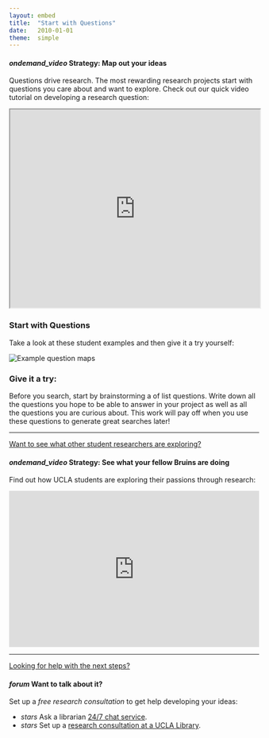 ```yaml
---
layout: embed
title:  "Start with Questions"
date:   2010-01-01
theme:  simple
---
```

<section style="text-align: left;">
     <h4><i class="material-icons">ondemand_video</i> Strategy: Map out your ideas</h4>
        <p><span class="dropcap">Q</span>uestions drive research. The most rewarding research projects start with questions you care about and want to explore. Check out our quick video tutorial on developing a research question:</p>
        <p><iframe width="100%" height="400" src="https://www.youtube.com/embed/jj-F6YVtsxI?list=PLV8eqWoGXke5D5bmwscUhow1RJKWZmMRZ" frameborder="1" allowfullscreen></iframe></p>
</section>

<section style="text-align: left;">
    <h3>Start with Questions</h3>
    <p class="intro">Take a look at these student examples and then give it a try yourself:</p> <img class="responsive-img" src="https://dmcwo.github.io/research-tips/assets/img/content/question-map-examples.jpg" alt="Example question maps" data-caption="Example question maps">
</section>

<section>
    <section style="text-align: left;">
        <h3><i class="fa fa-pencil-square-o" aria-hidden="true"></i> Give it a try:</h3>
    <p class="flow-text">Before you search, start by brainstorming a of list questions. Write down all the questions you hope to be able to answer in your project as well as all the questions you are curious about. This work will pay off when you use these questions to generate great searches later!</p>
        <hr>
        <p><a href="#" class="navigate-down"><i class="fa fa-caret-down" title="down"></i> Want to see what other student researchers are exploring?</a></p>
    </section>
    <section>
        <h4><i class="material-icons">ondemand_video</i> Strategy: See what your fellow Bruins are doing</h4>
        <p>Find out how UCLA students are exploring their passions through research:</p>
        <p><iframe width="100%" height="315" src="https://www.youtube.com/embed/ZEoosFwqi-Q?list=PLV8eqWoGXke5D5bmwscUhow1RJKWZmMRZ" frameborder="0" allowfullscreen></iframe></p>
        <hr>
        <p><a href="#" class="navigate-down"><i class="fa fa-caret-down" title="down"></i> Looking for help with the next steps?</a></p>
    </section>
    <section>
        <h4><i class="material-icons">forum</i> Want to talk about it?</h4>
        <p>Set up a <em>free research consultation</em> to get help developing your ideas:</p>
        <ul>
                    <li>
                        <i class="material-icons">stars</i> Ask a librarian <a href="http://library.ucla.edu/questions" target="_blank">24/7 chat service</a>.</li>
                    <li>
                        <i class="material-icons">stars</i> Set up a <a href="http://library.ucla.edu/questions" target="_blank">research consultation at a UCLA Library</a>.
                    </li>
        </ul>
    </section>
</section>

<!-- this is the original 
<section style="text-align: left;">
    <h3>Start with Questions</h3>
    <p class="intro"><span class="dropcap">Q</span>uestions drive research. The most rewarding research projects start with questions you care about and want to explore.</p> <img class="responsive-img" src="https://dmcwo.github.io/research-tips/assets/img/content/question-map-examples.jpg" alt="Example question maps" data-caption="Example question maps">
</section>
<section style="text-align: left;">
    <h3><i class="fa fa-pencil-square-o" aria-hidden="true"></i> Give it a try:</h3>
    <p class="flow-text">Before you search, start by brainstorming a of list questions. Write down all the questions you hope to be able to answer in your project as well as all the questions you are curious about. This work will pay off when you use these questions to generate great searches later!</p>
</section>
<section>
    <section style="text-align: left;">
        <h4><i class="material-icons">ondemand_video</i> Strategy: Map out your ideas</h4>
        <p>Need help generating questions? Check out our quick video tutorial on developing a research question:</p>
        <p><iframe width="100%" height="400" src="https://www.youtube.com/embed/jj-F6YVtsxI?list=PLV8eqWoGXke5D5bmwscUhow1RJKWZmMRZ" frameborder="1" allowfullscreen></iframe></p>
        <hr>
        <p><a href="#" class="navigate-down"><i class="fa fa-caret-down" title="down"></i> Want to see what other student researchers are exploring?</a></p>
    </section>
    <section>
        <h4><i class="material-icons">ondemand_video</i> Strategy: See what your fellow Bruins are doing</h4>
        <p>Find out how UCLA students are exploring their passions through research:</p>
        <p><iframe width="100%" height="315" src="https://www.youtube.com/embed/ZEoosFwqi-Q?list=PLV8eqWoGXke5D5bmwscUhow1RJKWZmMRZ" frameborder="0" allowfullscreen></iframe></p>
        <hr>
        <p><a href="#" class="navigate-down"><i class="fa fa-caret-down" title="down"></i> Looking for help with the next steps?</a></p>
    </section>
    <section>
        <h4><i class="material-icons">forum</i> Want to talk about it?</h4>
        <p>Set up a <em>free research consultation</em> to get help developing your ideas:</p>
        <ul>
                    <li>
                        <i class="material-icons">stars</i> Ask a librarian <a href="http://library.ucla.edu/questions" target="_blank">24/7 chat service</a>.</li>
                    <li>
                        <i class="material-icons">stars</i> Set up a <a href="http://library.ucla.edu/questions" target="_blank">research consultation at a UCLA Library</a>.
                    </li>
        </ul>
    </section>
</section> -->

<!-- the old approach to this used collapsibles
<section style="text-align: left; height: 100%;">
    <h3>Tips:</h3>
    <ul class="collapsible" data-collapsible="accordion" style="border-style: solid; border-width: thin;">
        <li>
            <div class="collapsible-header flowtext" style="border-bottom-style: solid; border-bottom-width: thin;"><i class="material-icons">ondemand_video</i>Need help generating questions? Check out our quick video tutorial on developing a research question:</div>
            <div class="collapsible-body" style="border-bottom-style: solid; border-bottom-width: thick;">
                <iframe width="100%" height="315" src="https://www.youtube.com/embed/jj-F6YVtsxI?list=PLV8eqWoGXke5D5bmwscUhow1RJKWZmMRZ" frameborder="0" allowfullscreen></iframe>
            </div></li>

        <li>
            <div class="collapsible-header" style="border-bottom-style: solid; border-bottom-width: thin;"><i class="material-icons">ondemand_video</i><em>From the lab to the studio</em> shows how UCLA students are exploring their passions in their research:</div>
            <div class="collapsible-body" style="border-bottom-style: solid; border-bottom-width: thick;">
                <iframe width="100%" height="315" src="https://www.youtube.com/embed/ZEoosFwqi-Q?list=PLV8eqWoGXke5D5bmwscUhow1RJKWZmMRZ" frameborder="0" allowfullscreen></iframe>
            </div>
        </li>
        <li>
            <div class="collapsible-header" style="border-bottom-style: solid; border-bottom-width: thin;"><i class="material-icons">forum</i>Want to talk about it? Set up a <em>free research consultation</em> to get help developing your ideas:</div>
            <div class="collapsible-body">
                <ul>
                    <li>
                        <i class="material-icons">stars</i> Ask a librarian <a href="http://library.ucla.edu/questions" target="_blank">24/7 chat service</a>.</li>
                    <li>
                        <i class="material-icons">stars</i> Set up a <a href="http://library.ucla.edu/questions" target="_blank">research consultation at a UCLA Library</a>.
                    </li>
                </ul>
            </div>
        </li>
    </ul>
</section>
-->
